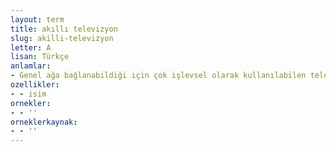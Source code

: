 ```yaml
---
layout: term
title: akıllı televizyon
slug: akilli-televizyon
letter: A
lisan: Türkçe
anlamlar:
- Genel ağa bağlanabildiği için çok işlevsel olarak kullanılabilen televizyon
ozellikler:
- - isim
ornekler:
- - ''
orneklerkaynak:
- - ''
---
```

